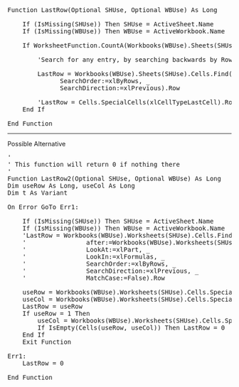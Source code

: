 <pre>
Function LastRow(Optional SHUse, Optional WBUse) As Long

    If (IsMissing(SHUse)) Then SHUse = ActiveSheet.Name
    If (IsMissing(WBUse)) Then WBUse = ActiveWorkbook.Name

    If WorksheetFunction.CountA(Workbooks(WBUse).Sheets(SHUse).Cells) > 0 Then

        'Search for any entry, by searching backwards by Rows.

        LastRow = Workbooks(WBUse).Sheets(SHUse).Cells.Find(What:="*", After:=[A1], _
              SearchOrder:=xlByRows, _
              SearchDirection:=xlPrevious).Row
              
        'LastRow = Cells.SpecialCells(xlCellTypeLastCell).Row
    End If

End Function
</pre>

--------------------------------------------
Possible Alternative


<pre>
'
' This function will return 0 if nothing there
'
Function LastRow2(Optional SHUse, Optional WBUse) As Long
Dim useRow As Long, useCol As Long
Dim t As Variant

On Error GoTo Err1:

    If (IsMissing(SHUse)) Then SHUse = ActiveSheet.Name
    If (IsMissing(WBUse)) Then WBUse = ActiveWorkbook.Name
    'LastRow = Workbooks(WBUse).Worksheets(SHUse).Cells.Find(What:="*", _
    '                after:=Workbooks(WBUse).Worksheets(SHUse).Cells(1, 1), _
    '                LookAt:=xlPart, _
    '                LookIn:=xlFormulas, _
    '                SearchOrder:=xlByRows, _
    '                SearchDirection:=xlPrevious, _
    '                MatchCase:=False).Row
    
    useRow = Workbooks(WBUse).Worksheets(SHUse).Cells.SpecialCells(xlCellTypeLastCell).Row
    useCol = Workbooks(WBUse).Worksheets(SHUse).Cells.SpecialCells(xlCellTypeLastCell).Column
    LastRow = useRow
    If useRow = 1 Then
        useCol = Workbooks(WBUse).Worksheets(SHUse).Cells.SpecialCells(xlCellTypeLastCell).Column
        If IsEmpty(Cells(useRow, useCol)) Then LastRow = 0
    End If
    Exit Function

Err1:
    LastRow = 0
    
End Function
</pre>
